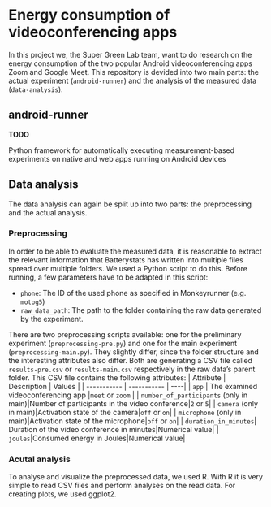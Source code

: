 # Energy consumption of videoconferencing apps
In this project we, the Super Green Lab team, want to do research on the energy consumption of the two popular Android videoconferencing apps Zoom and Google Meet. This repository is devided into two main parts: the actual experiment (`android-runner`) and the analysis of the measured data (`data-analysis`).

## android-runner
**TODO**

Python framework for automatically executing measurement-based experiments on native and web apps running on Android devices

## Data analysis
The data analysis can again be split up into two parts: the preprocessing and the actual analysis.

### Preprocessing
In order to be able to evaluate the measured data, it is reasonable to extract the relevant information that Batterystats has written into multiple files spread over multiple folders. We used a Python script to do this. Before running, a few parameters have to be adapted in this script:
- `phone`: The ID of the used phone as specified in Monkeyrunner (e.g. `motog5`)
- `raw_data_path`: The path to the folder containing the raw data generated by the experiment.

There are two preprocessing scripts available: one for the preliminary experiment (`preprocessing-pre.py`) and one for the main experiment (`preprocessing-main.py`). They slightly differ, since the folder structure and the interesting attributes also differ. Both are generating a CSV file called `results-pre.csv` or `results-main.csv` respectively in the raw data’s parent folder. This CSV file contains the following attributes:
| Attribute | Description | Values |
| ----------- | ----------- | ----|
| `app` | The examined videoconferencing app |`meet` or `zoom` |
| `number_of_participants` (only in main)|Number of participants in the video conference|`2` or `5`|
| `camera` (only in main)|Activation state of the camera|`off` or `on`|
| `microphone` (only in main)|Activation state of the microphone|`off` or `on`|
| `duration_in_minutes`| Duration of the video conference in minutes|Numerical value|
| `joules`|Consumed energy in Joules|Numerical value|

### Acutal analysis
To analyse and visualize the preprocessed data, we used R. With R it is very simple to read CSV files and perform analyses on the read data. For creating plots, we used ggplot2.
